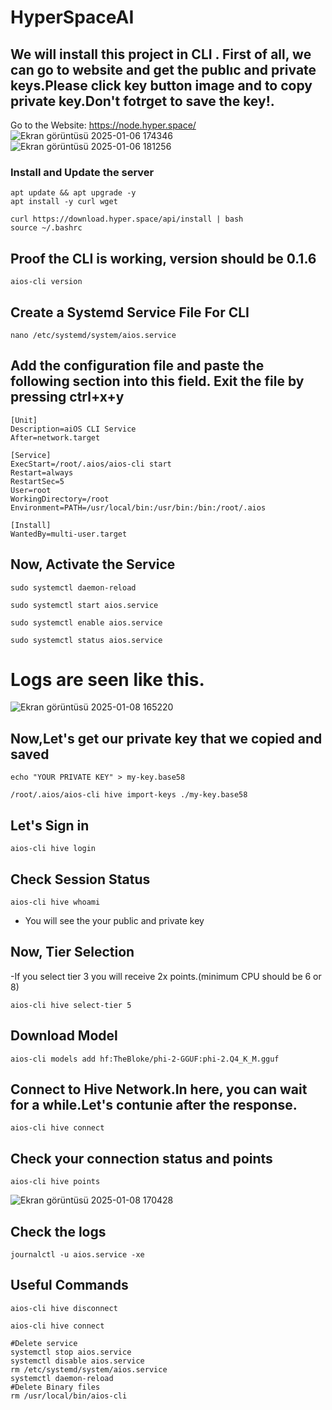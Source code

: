 # HyperSpaceAI 
## We will install this project in CLI . First of all, we can go to website and get the publıc and private keys.Please click key button image and to copy private key.Don't fotrget to save the key!. 
Go to the Website: https://node.hyper.space/
![Ekran görüntüsü 2025-01-06 174346](https://github.com/user-attachments/assets/e6169fa6-77f3-4db3-a19e-15185c80b4ca) 
![Ekran görüntüsü 2025-01-06 181256](https://github.com/user-attachments/assets/c37f91a9-df35-47e4-9aa8-f4fdbddf518e)

### Install and Update the server 
```
apt update && apt upgrade -y
apt install -y curl wget
```

```
curl https://download.hyper.space/api/install | bash
source ~/.bashrc
```

## Proof the CLI is working, version should be 0.1.6

```
aios-cli version
```

## Create a Systemd Service File For CLI 
```
nano /etc/systemd/system/aios.service
```

## Add the configuration file and paste the following section into this field. Exit the file by pressing ctrl+x+y
```
[Unit]
Description=aiOS CLI Service
After=network.target

[Service]
ExecStart=/root/.aios/aios-cli start
Restart=always
RestartSec=5
User=root
WorkingDirectory=/root
Environment=PATH=/usr/local/bin:/usr/bin:/bin:/root/.aios

[Install]
WantedBy=multi-user.target
```


## Now, Activate the Service
```
sudo systemctl daemon-reload

sudo systemctl start aios.service

sudo systemctl enable aios.service

sudo systemctl status aios.service
```
# Logs are seen like this. 
![Ekran görüntüsü 2025-01-08 165220](https://github.com/user-attachments/assets/472013de-3b0c-41f2-b483-210e6ad69f65)

## Now,Let's get our private key that we copied and saved

```
echo "YOUR PRIVATE KEY" > my-key.base58
```
```
/root/.aios/aios-cli hive import-keys ./my-key.base58
```
## Let's Sign in
```
aios-cli hive login
```
## Check Session Status
```
aios-cli hive whoami
```
- You will see the your public and private key

## Now, Tier Selection
-If you select tier 3 you will receive 2x points.(minimum CPU should be 6 or 8)
```
aios-cli hive select-tier 5
```
## Download Model 
```
aios-cli models add hf:TheBloke/phi-2-GGUF:phi-2.Q4_K_M.gguf
```

## Connect to Hive Network.In here, you can wait for a while.Let's contunie after the response.
```
aios-cli hive connect
```
## Check your connection status and points

```
aios-cli hive points
```
![Ekran görüntüsü 2025-01-08 170428](https://github.com/user-attachments/assets/8920e05c-649d-4b7a-b704-df58262f346f)

## Check the logs

```
journalctl -u aios.service -xe
```
## Useful Commands
```
aios-cli hive disconnect
```
```
aios-cli hive connect
```
```
#Delete service
systemctl stop aios.service
systemctl disable aios.service
rm /etc/systemd/system/aios.service
systemctl daemon-reload
#Delete Binary files
rm /usr/local/bin/aios-cli
```



